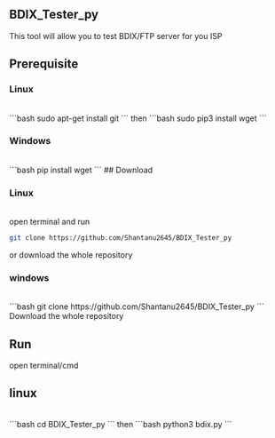 ## BDIX_Tester_py
This tool will allow you to test BDIX/FTP server for you ISP


## Prerequisite
<h3>Linux</h3><br>
```bash
sudo apt-get install git
```
then 
```bash
sudo pip3 install wget
```
   
<h3>Windows</h3><br>
```bash
pip install wget 
```
## Download
<h3>Linux</h3><br>
open terminal and run<br>
   
   
```bash
git clone https://github.com/Shantanu2645/BDIX_Tester_py
```
or download the whole repository
   
<h3>windows</h3><br>
```bash
git clone https://github.com/Shantanu2645/BDIX_Tester_py
```
Download the whole repository
   
 ## Run
   open terminal/cmd
   
<h2>linux</h2><br>
```bash
cd BDIX_Tester_py
```
then 
```bash
python3 bdix.py
```
   
   
   
   
  
